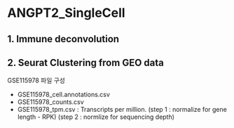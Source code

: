# ANGPT2_SingleCell

## 1. Immune deconvolution

## 2. Seurat Clustering from GEO data

GSE115978 파일 구성
- GSE115978_cell.annotations.csv
- GSE115978_counts.csv
- GSE115978_tpm.csv : Transcripts per million.
 (step 1 : normalize for gene length - RPK)
 (step 2 : normlize for sequencing depth)

